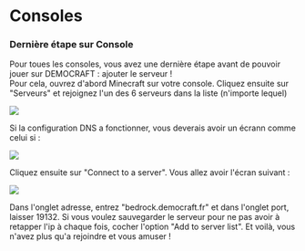 # Consoles

### **Dernière étape sur Console**

Pour toues les consoles, vous avez une dernière étape avant de pouvoir jouer sur DEMOCRAFT : ajouter le serveur !\
Pour cela, ouvrez d'abord Minecraft sur votre console. Cliquez ensuite sur "Serveurs" et rejoignez l'un des 6 serveurs dans la liste (n'importe lequel)

![](https://us-east-1.tixte.net/uploads/cdn.democraft.fr/console1.png)

Si la configuration DNS a fonctionner, vous deverais avoir un écrann comme celui si :

![](https://us-east-1.tixte.net/uploads/cdn.democraft.fr/console2.png)

Cliquez ensuite sur "Connect to a server". Vous allez avoir l'écran suivant :

![](https://us-east-1.tixte.net/uploads/cdn.democraft.fr/console3.png)

Dans l'onglet adresse, entrez "bedrock.democraft.fr" et dans l'onglet port, laisser 19132. Si vous voulez sauvegarder le serveur pour ne pas avoir à retapper l'ip à chaque fois, cocher l'option "Add to server list". Et voilà, vous n'avez plus qu'a rejoindre et vous amuser !
